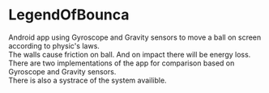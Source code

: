 # LegendOfBounca
Android app using Gyroscope and Gravity sensors to move a ball on screen according to physic's laws.<br/>
The walls cause friction on ball. And on impact there will be energy loss.<br/>
There are two implementations of the app for comparison based on Gyroscope and Gravity sensors.<br/>
There is also a systrace of the system availible.<br/>
